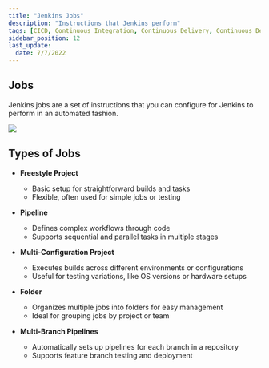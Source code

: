 ```yaml
---
title: "Jenkins Jobs"
description: "Instructions that Jenkins perform"
tags: [CICD, Continuous Integration, Continuous Delivery, Continuous Deployment, Jenkins]
sidebar_position: 12
last_update:
  date: 7/7/2022
---
```



## Jobs 

Jenkins jobs are a set of instructions that you can configure for Jenkins to perform in an automated fashion.

![](/img/docs/1027-jenkins-jobsssss.png)


## Types of Jobs

- **Freestyle Project**
    - Basic setup for straightforward builds and tasks
    - Flexible, often used for simple jobs or testing

- **Pipeline**
    - Defines complex workflows through code
    - Supports sequential and parallel tasks in multiple stages

- **Multi-Configuration Project**
    - Executes builds across different environments or configurations
    - Useful for testing variations, like OS versions or hardware setups

- **Folder**
    - Organizes multiple jobs into folders for easy management
    - Ideal for grouping jobs by project or team

- **Multi-Branch Pipelines**
    - Automatically sets up pipelines for each branch in a repository
    - Supports feature branch testing and deployment
